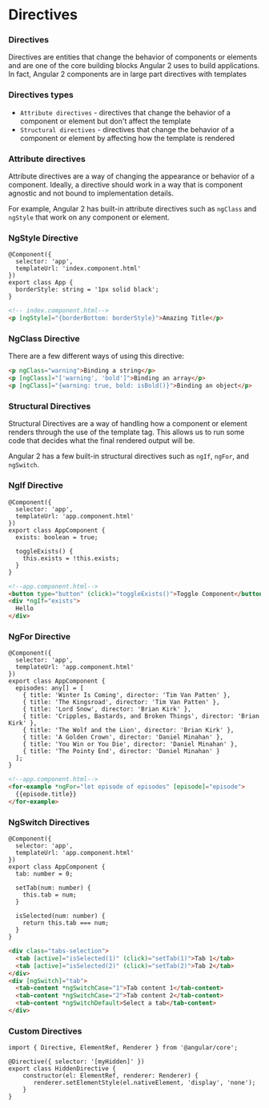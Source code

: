 # Directives


### Directives 
Directives are entities that change the behavior of components or elements and are one of
the core building blocks Angular 2 uses to build applications. In fact, Angular 2 components
are in large part directives with templates


### Directives types
* `Attribute directives` - directives that change the behavior of a component or element but
don't affect the template
* `Structural directives` - directives that change the behavior of a component or element by
affecting how the template is rendered


### Attribute directives
Attribute directives are a way of changing the appearance or behavior of a component.
Ideally, a directive should work in a way that is component agnostic and not bound to implementation details.

For example, Angular 2 has built-in attribute directives such as `ngClass` and `ngStyle` that work on any component or element.


### NgStyle Directive
```
@Component({
  selector: 'app',
  templateUrl: 'index.component.html'
})
export class App {
  borderStyle: string = '1px solid black';
}
```

```html
<!-- index.component.html-->
<p [ngStyle]="{borderBottom: borderStyle}">Amazing Title</p>
```


### NgClass Directive
There are a few different ways of using this directive:

```html
<p ngClass="warning">Binding a string</p>
<p [ngClass]="['warning', 'bold']">Binding an array</p>
<p [ngClass]="{warning: true, bold: isBold()}">Binding an object</p>

```


### Structural Directives
Structural Directives are a way of handling how a component or element renders through the use of the template tag. 
This allows us to run some code that decides what the final rendered output will be. 

Angular 2 has a few built-in structural directives such as `ngIf`, `ngFor`, and `ngSwitch`.


### NgIf Directive
```
@Component({
  selector: 'app',
  templateUrl: 'app.component.html'
})
export class AppComponent {
  exists: boolean = true;
  
  toggleExists() {
    this.exists = !this.exists;
  }
}
```

```html
<!--app.component.html-->
<button type="button" (click)="toggleExists()">Toggle Component</button>
<div *ngIf="exists">
  Hello
</div>
```


### NgFor Directive
```
@Component({
  selector: 'app',
  templateUrl: 'app.component.html'
})
export class AppComponent {
  episodes: any[] = [
    { title: 'Winter Is Coming', director: 'Tim Van Patten' },
    { title: 'The Kingsroad', director: 'Tim Van Patten' },
    { title: 'Lord Snow', director: 'Brian Kirk' },
    { title: 'Cripples, Bastards, and Broken Things', director: 'Brian Kirk' },
    { title: 'The Wolf and the Lion', director: 'Brian Kirk' },
    { title: 'A Golden Crown', director: 'Daniel Minahan' },
    { title: 'You Win or You Die', director: 'Daniel Minahan' },
    { title: 'The Pointy End', director: 'Daniel Minahan' }
  ];
}
```

```html
<!--app.component.html-->
<for-example *ngFor="let episode of episodes" [episode]="episode">
  {{episode.title}}
</for-example>

```


<!-- .element: class="fs-80" -->
### NgSwitch Directives
```
@Component({
  selector: 'app',
  templateUrl: 'app.component.html'
})
export class AppComponent {
  tab: number = 0;

  setTab(num: number) {
    this.tab = num;
  }
  
  isSelected(num: number) {
    return this.tab === num;
  }
}
```

```html
<div class="tabs-selection">
  <tab [active]="isSelected(1)" (click)="setTab(1)">Tab 1</tab>
  <tab [active]="isSelected(2)" (click)="setTab(2)">Tab 2</tab>
</div>
<div [ngSwitch]="tab">
  <tab-content *ngSwitchCase="1">Tab content 1</tab-content>
  <tab-content *ngSwitchCase="2">Tab content 2</tab-content>
  <tab-content *ngSwitchDefault>Select a tab</tab-content>
</div>
```


### Custom Directives
```
import { Directive, ElementRef, Renderer } from '@angular/core';

@Directive({ selector: '[myHidden]' })
export class HiddenDirective {
    constructor(el: ElementRef, renderer: Renderer) {
       renderer.setElementStyle(el.nativeElement, 'display', 'none');
    }
}
```